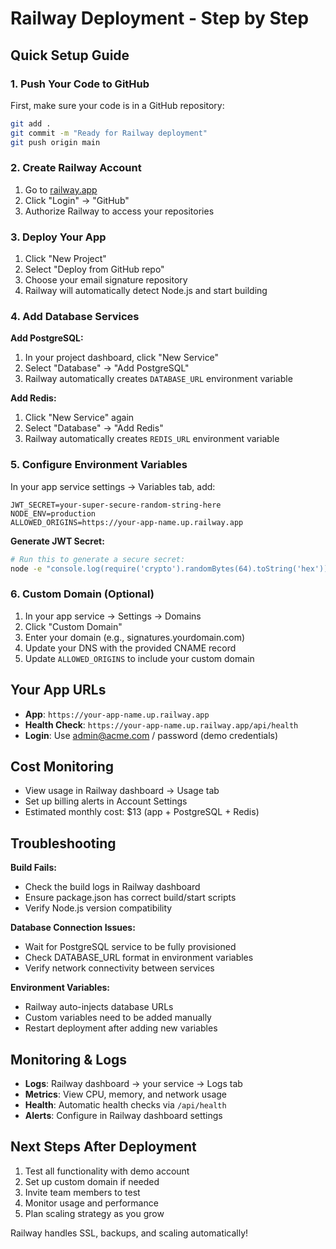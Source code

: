 # Railway Deployment - Step by Step

## Quick Setup Guide

### 1. Push Your Code to GitHub
First, make sure your code is in a GitHub repository:

```bash
git add .
git commit -m "Ready for Railway deployment"
git push origin main
```

### 2. Create Railway Account
1. Go to [railway.app](https://railway.app)
2. Click "Login" → "GitHub" 
3. Authorize Railway to access your repositories

### 3. Deploy Your App
1. Click "New Project"
2. Select "Deploy from GitHub repo"
3. Choose your email signature repository
4. Railway will automatically detect Node.js and start building

### 4. Add Database Services
**Add PostgreSQL:**
1. In your project dashboard, click "New Service"
2. Select "Database" → "Add PostgreSQL"
3. Railway automatically creates `DATABASE_URL` environment variable

**Add Redis:**
1. Click "New Service" again
2. Select "Database" → "Add Redis"  
3. Railway automatically creates `REDIS_URL` environment variable

### 5. Configure Environment Variables
In your app service settings → Variables tab, add:

```
JWT_SECRET=your-super-secure-random-string-here
NODE_ENV=production
ALLOWED_ORIGINS=https://your-app-name.up.railway.app
```

**Generate JWT Secret:**
```bash
# Run this to generate a secure secret:
node -e "console.log(require('crypto').randomBytes(64).toString('hex'))"
```

### 6. Custom Domain (Optional)
1. In your app service → Settings → Domains
2. Click "Custom Domain"
3. Enter your domain (e.g., signatures.yourdomain.com)
4. Update your DNS with the provided CNAME record
5. Update `ALLOWED_ORIGINS` to include your custom domain

## Your App URLs
- **App**: `https://your-app-name.up.railway.app`
- **Health Check**: `https://your-app-name.up.railway.app/api/health`
- **Login**: Use admin@acme.com / password (demo credentials)

## Cost Monitoring
- View usage in Railway dashboard → Usage tab
- Set up billing alerts in Account Settings
- Estimated monthly cost: $13 (app + PostgreSQL + Redis)

## Troubleshooting

**Build Fails:**
- Check the build logs in Railway dashboard
- Ensure package.json has correct build/start scripts
- Verify Node.js version compatibility

**Database Connection Issues:**
- Wait for PostgreSQL service to be fully provisioned
- Check DATABASE_URL format in environment variables
- Verify network connectivity between services

**Environment Variables:**
- Railway auto-injects database URLs
- Custom variables need to be added manually
- Restart deployment after adding new variables

## Monitoring & Logs
- **Logs**: Railway dashboard → your service → Logs tab
- **Metrics**: View CPU, memory, and network usage
- **Health**: Automatic health checks via `/api/health`
- **Alerts**: Configure in Railway dashboard settings

## Next Steps After Deployment
1. Test all functionality with demo account
2. Set up custom domain if needed
3. Invite team members to test
4. Monitor usage and performance
5. Plan scaling strategy as you grow

Railway handles SSL, backups, and scaling automatically!